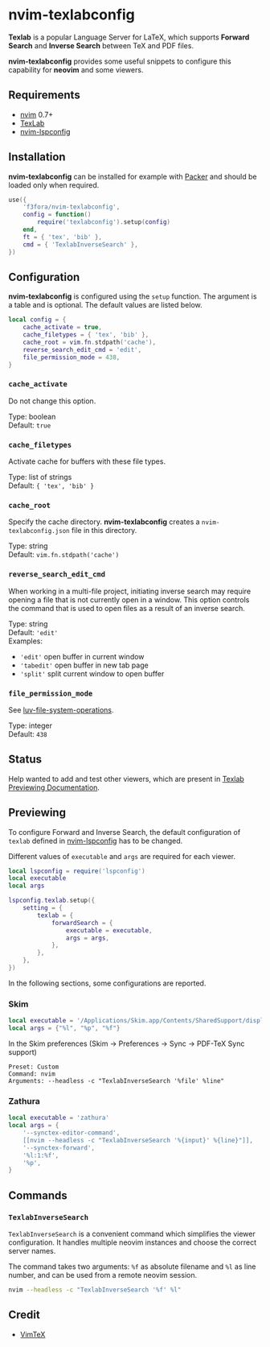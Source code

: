 # nvim-texlabconfig

**Texlab** is a popular Language Server for LaTeX, which supports **Forward Search** and **Inverse Search** between TeX and PDF files.

**nvim-texlabconfig** provides some useful snippets to configure this capability for **neovim** and some viewers.

## Requirements

- [nvim](https://github.com/neovim/neovim) 0.7+
- [TexLab](https://github.com/latex-lsp/texlab)
- [nvim-lspconfig](https://github.com/neovim/nvim-lspconfig)

## Installation

**nvim-texlabconfig** can be installed for example with [Packer](https://github.com/wbthomason/packer.nvim) and should be loaded only when required.

```lua
use({
    'f3fora/nvim-texlabconfig',
    config = function()
        require('texlabconfig').setup(config)
    end,
    ft = { 'tex', 'bib' },
    cmd = { 'TexlabInverseSearch' },
})
```

## Configuration

**nvim-texlabconfig** is configured using the `setup` function. The argument is a table and is optional. The default values are listed below.

```lua
local config = {
    cache_activate = true,
    cache_filetypes = { 'tex', 'bib' },
    cache_root = vim.fn.stdpath('cache'),
    reverse_search_edit_cmd = 'edit',
    file_permission_mode = 438,
}
```

### `cache_activate`

Do not change this option.

Type: boolean  
Default: `true`

### `cache_filetypes`

Activate cache for buffers with these file types.

Type: list of strings  
Default: `{ 'tex', 'bib' }`

### `cache_root`

Specify the cache directory. **nvim-texlabconfig** creates a `nvim-texlabconfig.json` file in this directory.

Type: string  
Default: `vim.fn.stdpath('cache')`

### `reverse_search_edit_cmd`

When working in a multi-file project, initiating inverse search may require opening a file that is not currently open in a window. This option controls the command that is used to open files as a result of an inverse search.

Type: string  
Default: `'edit'`  
Examples:

- `'edit'` open buffer in current window
- `'tabedit'` open buffer in new tab page
- `'split'` split current window to open buffer

### `file_permission_mode`

See [luv-file-system-operations](https://github.com/luvit/luv/blob/master/docs.md#file-system-operations=).

Type: integer  
Default: `438`

## Status

Help wanted to add and test other viewers, which are present in [Texlab Previewing Documentation](https://github.com/latex-lsp/texlab/blob/master/docs/previewing.md).

## Previewing

To configure Forward and Inverse Search, the default configuration of `texlab` defined in [nvim-lspconfig](https://github.com/neovim/nvim-lspconfig/blob/master/doc/server_configurations.md#texlab) has to be changed.

Different values of `executable` and `args` are required for each viewer.

```lua
local lspconfig = require('lspconfig')
local executable
local args

lspconfig.texlab.setup({
    setting = {
        texlab = {
            forwardSearch = {
                executable = executable,
                args = args,
            },
        },
    },
})
```

In the following sections, some configurations are reported.

### Skim

```lua
local executable = '/Applications/Skim.app/Contents/SharedSupport/displayline'
local args = {"%l", "%p", "%f"}
```

In the Skim preferences (Skim -> Preferences -> Sync -> PDF-TeX Sync support)

```
Preset: Custom
Command: nvim
Arguments: --headless -c "TexlabInverseSearch '%file' %line"
```

### Zathura

```lua
local executable = 'zathura'
local args = {
    '--synctex-editor-command',
    [[nvim --headless -c "TexlabInverseSearch '%{input}' %{line}"]],
    '--synctex-forward',
    '%l:1:%f',
    '%p',
}
```

## Commands

### `TexlabInverseSearch`

`TexlabInverseSearch` is a convenient command which simplifies the viewer configuration. It handles multiple neovim instances and choose the correct server names.

The command takes two arguments: `%f` as absolute filename and `%l` as line number, and can be used from a remote neovim session.

```sh
nvim --headless -c "TexlabInverseSearch '%f' %l"
```

## Credit

- [VimTeX](https://github.com/lervag/vimtex)
